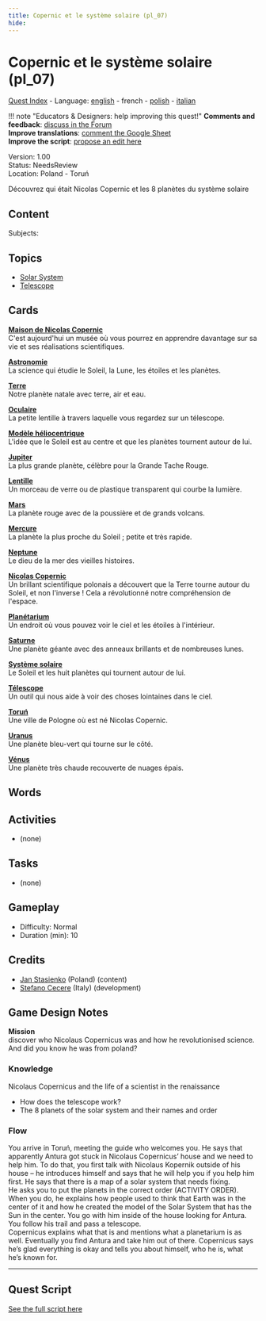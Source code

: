 ```yaml
---
title: Copernic et le système solaire (pl_07)
hide:
---
```


# Copernic et le système solaire (pl_07)
[Quest Index](./index.fr.md) - Language: [english](./pl_07.md) - french - [polish](./pl_07.pl.md) - [italian](./pl_07.it.md)

!!! note "Educators & Designers: help improving this quest!"
    **Comments and feedback**: [discuss in the Forum](https://vgwb.discourse.group/t/pl-07-copernicus-and-the-solar-system/38/1)  
    **Improve translations**: [comment the Google Sheet](https://docs.google.com/spreadsheets/d/1FPFOy8CHor5ArSg57xMuPAG7WM27-ecDOiU-OmtHgjw/edit?gid=1233127135#gid=1233127135)  
    **Improve the script**: [propose an edit here](https://github.com/vgwb/Antura/blob/main/Assets/_discover/_quests/PL_07%20Solar%20System/PL_07%20Solar%20System%20-%20Yarn%20Script.yarn)  

Version: 1.00  
Status: NeedsReview  
Location: Poland - Toruń

Découvrez qui était Nicolas Copernic et les 8 planètes du système solaire

## Content
Subjects: 


## Topics
- [Solar System](../topics/index.md#solar_system)
- [Telescope](../topics/index.md#telescope)


## Cards
**[Maison de Nicolas Copernic](../cards/index.md#nicolaus_copernicus_house)**  
C'est aujourd'hui un musée où vous pourrez en apprendre davantage sur sa vie et ses réalisations scientifiques.  

**[Astronomie](../cards/index.md#astronomy)**  
La science qui étudie le Soleil, la Lune, les étoiles et les planètes.  

**[Terre](../cards/index.md#earth)**  
Notre planète natale avec terre, air et eau.  

**[Oculaire](../cards/index.md#eyepiece)**  
La petite lentille à travers laquelle vous regardez sur un télescope.  

**[Modèle héliocentrique](../cards/index.md#heliocentric_model)**  
L'idée que le Soleil est au centre et que les planètes tournent autour de lui.  

**[Jupiter](../cards/index.md#jupiter)**  
La plus grande planète, célèbre pour la Grande Tache Rouge.  

**[Lentille](../cards/index.md#lens)**  
Un morceau de verre ou de plastique transparent qui courbe la lumière.  

**[Mars](../cards/index.md#mars)**  
La planète rouge avec de la poussière et de grands volcans.  

**[Mercure](../cards/index.md#mercury)**  
La planète la plus proche du Soleil ; petite et très rapide.  

**[Neptune](../cards/index.md#neptune)**  
Le dieu de la mer des vieilles histoires.  

**[Nicolas Copernic](../cards/index.md#nicolaus_copernicus)**  
Un brillant scientifique polonais a découvert que la Terre tourne autour du Soleil, et non l'inverse ! Cela a révolutionné notre compréhension de l'espace.  

**[Planétarium](../cards/index.md#planetarium)**  
Un endroit où vous pouvez voir le ciel et les étoiles à l'intérieur.  

**[Saturne](../cards/index.md#saturn)**  
Une planète géante avec des anneaux brillants et de nombreuses lunes.  

**[Système solaire](../cards/index.md#solar_system)**  
Le Soleil et les huit planètes qui tournent autour de lui.  

**[Télescope](../cards/index.md#telescope)**  
Un outil qui nous aide à voir des choses lointaines dans le ciel.  

**[Toruń](../cards/index.md#torun)**  
Une ville de Pologne où est né Nicolas Copernic.  

**[Uranus](../cards/index.md#uranus)**  
Une planète bleu-vert qui tourne sur le côté.  

**[Vénus](../cards/index.md#venus)**  
Une planète très chaude recouverte de nuages ​​épais.  

## Words
## Activities
- (none)

## Tasks
- (none)
## Gameplay
- Difficulty: Normal
- Duration (min): 10
## Credits
- [Jan Stasienko](mailto:jan.stasienko@dsw.edu.pl) (Poland) (content)
- [Stefano Cecere](https://stefanocecere.com) (Italy) (development)

## Game Design Notes
**Mission**  
discover who Nicolaus Copernicus was and how he revolutionised science.
And did you know he was from poland?

### Knowledge
Nicolaus Copernicus and the life of a scientist in the renaissance  

- How does the telescope work?
- The 8 planets of the solar system and their names and order

### Flow
You arrive in Toruń, meeting the guide who welcomes you. He says that apparently Antura got stuck in Nicolaus Copernicus’ house and we need to help him. To do that, you first talk with Nicolaus Kopernik outside of his house – he introduces himself and says that he will help you if you help him first. He says that there is a map of a solar system that needs fixing.  
He asks you to put the planets in the correct order (ACTIVITY ORDER).  
When you do, he explains how people used to think that Earth was in the center of it and how he created the model of the Solar System that has the Sun in the center. You go with him inside of the house looking for Antura. You follow his trail and pass a telescope.  
Copernicus explains what that is and mentions what a planetarium is as well. Eventually you find Antura and take him out of there. Copernicus says he’s glad everything is okay and tells you about himself, who he is, what he’s known for.


---

## Quest Script

[See the full script here](./pl_07-script.fr.md)
